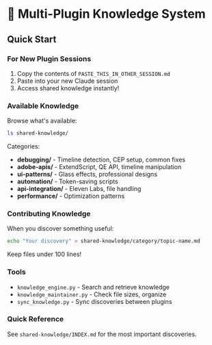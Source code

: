 # 🧠 Multi-Plugin Knowledge System

## Quick Start

### For New Plugin Sessions

1. Copy the contents of `PASTE_THIS_IN_OTHER_SESSION.md`
2. Paste into your new Claude session
3. Access shared knowledge instantly!

### Available Knowledge

Browse what's available:
```bash
ls shared-knowledge/
```

Categories:
- **debugging/** - Timeline detection, CEP setup, common fixes
- **adobe-apis/** - ExtendScript, QE API, timeline manipulation
- **ui-patterns/** - Glass effects, professional designs
- **automation/** - Token-saving scripts
- **api-integration/** - Eleven Labs, file handling
- **performance/** - Optimization patterns

### Contributing Knowledge

When you discover something useful:
```bash
echo "Your discovery" > shared-knowledge/category/topic-name.md
```

Keep files under 100 lines!

### Tools

- `knowledge_engine.py` - Search and retrieve knowledge
- `knowledge_maintainer.py` - Check file sizes, organize
- `sync_knowledge.py` - Sync discoveries between plugins

### Quick Reference

See `shared-knowledge/INDEX.md` for the most important discoveries.
